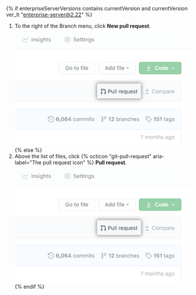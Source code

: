 {% if enterpriseServerVersions contains currentVersion and currentVersion ver_lt "enterprise-server@2.22" %}
1. To the right of the Branch menu, click **New pull request**.
  !["Pull request" link above list of files](/assets/images/help/pull_requests/pull-request-start-review-button.png)
{% else %}
1. Above the list of files, click {% octicon "git-pull-request" aria-label="The pull request icon" %} **Pull request**.
  !["Pull request" link above list of files](/assets/images/help/pull_requests/pull-request-start-review-button.png)
{% endif %}
